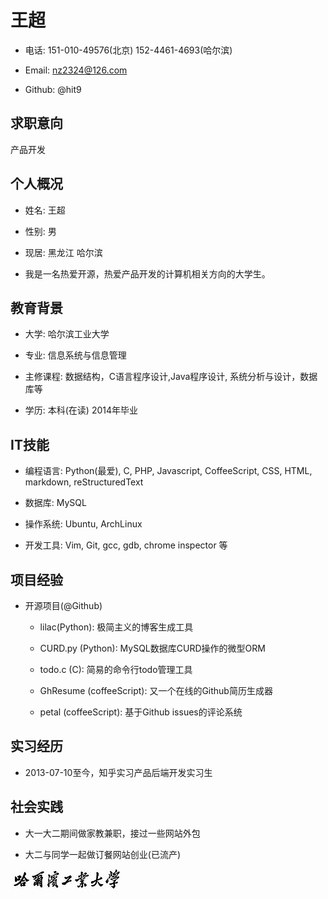 王超
====

- 电话:  151-010-49576(北京)  152-4461-4693(哈尔滨)

- Email: nz2324@126.com

- Github: @hit9

求职意向
--------

产品开发

个人概况
--------

- 姓名: 王超

- 性别: 男

- 现居: 黑龙江 哈尔滨

- 我是一名热爱开源，热爱产品开发的计算机相关方向的大学生。

教育背景
--------

- 大学: 哈尔滨工业大学

- 专业: 信息系统与信息管理

- 主修课程:  数据结构，C语言程序设计,Java程序设计, 系统分析与设计，数据库等

- 学历: 本科(在读) 2014年毕业

IT技能
------

- 编程语言: Python(最爱), C, PHP, Javascript, CoffeeScript, CSS, HTML, markdown, reStructuredText

- 数据库: MySQL

- 操作系统: Ubuntu, ArchLinux

- 开发工具: Vim, Git, gcc, gdb, chrome inspector 等

项目经验
--------

- 开源项目(@Github)

  - lilac(Python): 极简主义的博客生成工具

  - CURD.py (Python): MySQL数据库CURD操作的微型ORM

  - todo.c (C): 简易的命令行todo管理工具

  - GhResume (coffeeScript):  又一个在线的Github简历生成器

  - petal (coffeeScript):  基于Github issues的评论系统

实习经历
--------

- 2013-07-10至今，知乎实习产品后端开发实习生

社会实践
--------

- 大一大二期间做家教兼职，接过一些网站外包

- 大二与同学一起做订餐网站创业(已流产)

![hit-logo](hit_logo.jpg)

